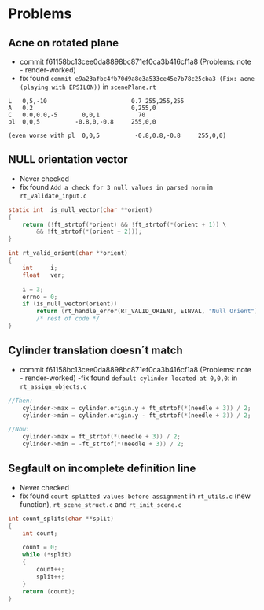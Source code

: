 # Problems

## Acne on rotated plane
- commit f61158bc13cee0da8898bc871ef0ca3b416cf1a8 (Problems: note - render-worked)
- fix found `commit e9a23afbc4fb70d9a8e3a533ce45e7b78c25cba3 (Fix: acne (playing with EPSILON))`
in `scenePlane.rt`
```
L   0,5,-10                        0.7 255,255,255
A   0.2                            0,255,0
C   0.0,0.0,-5       0,0,1           70
pl  0,0,5          -0.8,0,-0.8     255,0,0

(even worse with pl  0,0,5          -0.8,0.8,-0.8     255,0,0)
```

## NULL orientation vector 
- Never checked
- fix found `Add a check for 3 null values in parsed norm`
in `rt_validate_input.c`
```c
static int	is_null_vector(char **orient)
{
	return (!ft_strtof(*orient) && !ft_strtof(*(orient + 1)) \
		&& !ft_strtof(*(orient + 2)));
}

int	rt_valid_orient(char **orient)
{
	int		i;
	float	ver;

	i = 3;
	errno = 0;
	if (is_null_vector(orient))
		return (rt_handle_error(RT_VALID_ORIENT, EINVAL, "Null Orient"), 0);
		/* rest of code */
}
```

## Cylinder translation doesn´t match
- commit f61158bc13cee0da8898bc871ef0ca3b416cf1a8 (Problems: note - render-worked)
-fix found `default cylinder located at 0,0,0`:
in `rt_assign_objects.c`
```c
//Then:
	cylinder->max = cylinder.origin.y + ft_strtof(*(needle + 3)) / 2;
	cylinder->min = cylinder.origin.y - ft_strtof(*(needle + 3)) / 2;

//Now:
	cylinder->max = ft_strtof(*(needle + 3)) / 2;
	cylinder->min = -ft_strtof(*(needle + 3)) / 2;
```
## Segfault on incomplete definition line
- Never checked
- fix found `count splitted values before assignment`
in `rt_utils.c` (new function), `rt_scene_struct.c` and `rt_init_scene.c`
```c
int	count_splits(char **split)
{
	int	count;

	count = 0;
	while (*split)
	{
		count++;
		split++;
	}
	return (count);
}
```
